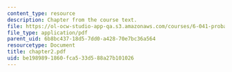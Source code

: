```yaml
---
content_type: resource
description: Chapter from the course text.
file: https://ol-ocw-studio-app-qa.s3.amazonaws.com/courses/6-041-probabilistic-systems-analysis-and-applied-probability-spring-2006/be1989891860fca533d588a27b101026_chapter2.pdf
file_type: application/pdf
parent_uid: 6b8bc437-18d5-7dd0-a428-70e7bc36a564
resourcetype: Document
title: chapter2.pdf
uid: be198989-1860-fca5-33d5-88a27b101026
---
```

